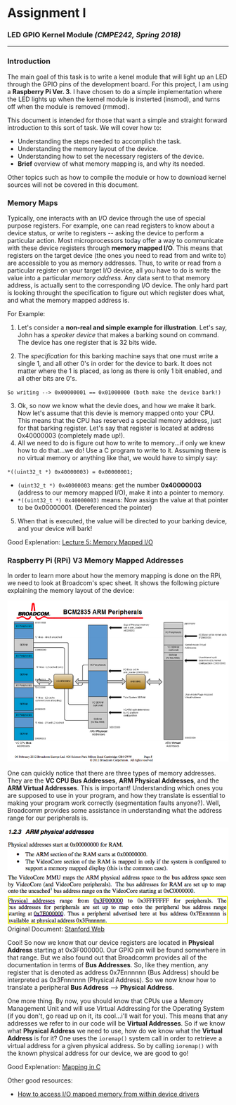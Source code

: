 # Assignment I #
### LED GPIO Kernel Module *(CMPE242, Spring 2018)*
----

### Introduction

The main goal of this task is to write a kenel module that will light up an LED through the GPIO pins of the development board. For this project, I am using a **Raspberry Pi Ver. 3**. I have chosen to do a simple implementation where the LED lights up when the kernel module is insterted (insmod), and turns off when the module is removed (rmmod).

This document is intended for those that want a simple and straight forward introduction to this sort of task. We will cover how to:  

* Understanding the steps needed to accomplish the task.
* Understanding the memory layout of the device.
* Understanding how to set the necessary registers of the device.
* **Brief** overview of what memory mapping is, and why its needed.

Other topics such as how to compile the module or how to download kernel sources will not be covered in this document.

### Memory Maps
Typically, one interacts with an I/O device through the use of special purpose registers. For example, one can read registers to know about a device status, or write to registers -- asking the device to perform a particular action. Most microprocessors today offer a way to communicate with these device registers through **memory mapped I/O**. This means that registers on the target device (the ones you need to read from and write to) are accessible to you as memory addresses. Thus, to write or read from a particular register on your target I/O device, all you have to do is write the value into a particular *memory address*. Any data sent to that memory address, is actually sent to the corresponding I/O device. The only hard part is looking throught the specification to figure out which register does what, and what the memory mapped address is.

For Example:

1. Let's consider a **non-real and simple example for illustration**. Let's say, John has a *speaker device* that makes a barking sound on command. The device has one register that is 32 bits wide. 

2. The *specification* for this barking machine says that one must write a single 1, and all other 0's in order for the device to bark. It does not matter where the 1 is placed, as long as there is only 1 bit enabled, and all other bits are 0's.

  `So writing --> 0x00000001 == 0x01000000 (both make the device bark!)`

3. Ok, so now we know what the devie does, and how we make it bark. Now let's assume that this devie is memory mapped onto your CPU. This means that the CPU has reserved a special memory address, just for that barking register. Let's say that register is located at address 0x40000003 (completely made up!).
4. All we need to do is figure out how to write to memory...if only we knew how to do that...we do! Use a C program to write to it. Assuming there is no virtual memory or anything like that, we would have to simply say:  

  `*((uint32_t *) 0x40000003) = 0x00000001;` 

   * `(uint32_t *) 0x40000003` means: get the number **0x40000003** (address to our memory mapped I/O), make it into a pointer to memory. 
   * `*((uint32_t *) 0x40000003)` means: Now assign the value at that pointer to be 0x00000001. (Dereferenced the pointer)

5. When that is executed, the value will be directed to your barking device, and your device will bark!

Good Explenation: [Lecture 5: Memory Mapped I/O](#https://www.youtube.com/watch?v=aT5XMOrid7Y)

### Raspberry Pi (RPi) V3 Memory Mapped Addresses

In order to learn more about how the memory mapping is done on the RPi, we need to look at Broadcom's spec sheet. It shows the following picture explaining the memory layout of the device:

![BCPeripheralAddresses](./BCM2835_Periph_Addrs.png)

One can quickly notice that there are three types of memory addresses. They are the **VC CPU Bus Addresses**, **ARM Physical Addresses**, and the **ARM Virtual Addresses**. This is important! Understanding which ones you are supposed to use in your program, and how they translate is essential to making your program work correctly (segmentation faults anyone?). Well, Broadcomm provides some assistance in understanding what the address range for our peripherals is.

![BCPhysicalAddress](./BCM2835_Phy_Addrs.png)
Original Document: [Stanford Web](#https://web.stanford.edu/class/cs140e/docs/BCM2837-ARM-Peripherals.pdf)

Cool! So now we know that our device registers are located in **Physical Address** starting at 0x3F000000. Our GPIO pin will be found somewhere in that range. But we also found out that Broadcomm provides all of the documentation in terms of **Bus Addresses**. So, like they mention, any register that is denoted as address 0x7Ennnnnn (Bus Address) should be interpreted as 0x3Fnnnnnn (Physical Address). So we now know how to translate a peripheral **Bus Address** --> **Physical Address**.

One more thing. By now, you should know that CPUs use a Memory Management Unit and will use Virtual Addressing for the Operating System (if you don't, go read up on it, its cool...i'll wait for you). This means that any addresses we refer to in our code will be **Virtual Addresses**. So if we know what **Physical Address** we need to use, how do we know what the **Virtual Address** is for it? One uses the `ioremap()` system call in order to retrieve a virtual address for a given physical address. So by calling `ioremap()` with the known physical address for our device, we are good to go!



Good Explenation: [Mapping in C](#https://www.quora.com/How-are-mmap-ioremap-and-kmap-different)


Other good resources:

* [How to access I/O mapped memory from within device drivers](#http://www.infradead.org/~mchehab/kernel_docs/unsorted/bus-virt-phys-mapping.html)
